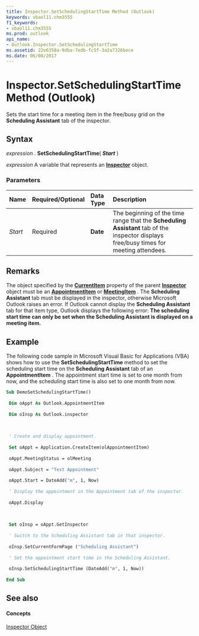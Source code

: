 ```yaml
---
title: Inspector.SetSchedulingStartTime Method (Outlook)
keywords: vbaol11.chm3555
f1_keywords:
- vbaol11.chm3555
ms.prod: outlook
api_name:
- Outlook.Inspector.SetSchedulingStartTime
ms.assetid: 22e6358a-9dba-7edb-fc5f-3a2a7326bece
ms.date: 06/08/2017
---
```



# Inspector.SetSchedulingStartTime Method (Outlook)

Sets the start time for a meeting item in the free/busy grid on the  **Scheduling Assistant** tab of the inspector.


## Syntax

 _expression_ . **SetSchedulingStartTime**( **_Start_** )

 _expression_ A variable that represents an **[Inspector](inspector-object-outlook.md)** object.


### Parameters



|**Name**|**Required/Optional**|**Data Type**|**Description**|
|:-----|:-----|:-----|:-----|
| _Start_|Required| **Date**|The beginning of the time range that the  **Scheduling Assistant** tab of the inspector displays free/busy times for meeting attendees.|

## Remarks

The object specified by the  **[CurrentItem](inspector-currentitem-property-outlook.md)** property of the parent **[Inspector](inspector-object-outlook.md)** object must be an **[AppointmentItem](appointmentitem-object-outlook.md)** or **[MeetingItem](meetingitem-object-outlook.md)** . The **Scheduling Assistant** tab must be displayed in the inspector, otherwise Microsoft Outlook raises an error. If Outlook cannot display the **Scheduling Assistant** tab for that item type, Outlook displays the following error: **The scheduling start time can only be set when the Scheduling Assistant is displayed on a meeting item.**


## Example

The following code sample in Microsoft Visual Basic for Applications (VBA) shows how to use the  **SetSchedulingStartTime** method to set the scheduling start time on the **Scheduling Assistant** tab of an **AppointmentItem** . The appointment start time is set to one month from now, and the scheduling start time is also set to one month from now.


```vb
Sub DemoSetSchedulingStartTime() 
 
 Dim oAppt As Outlook.AppointmentItem 
 
 Dim oInsp As Outlook.inspector 
 
 
 
 ' Create and display appointment. 
 
 Set oAppt = Application.CreateItem(olAppointmentItem) 
 
 oAppt.MeetingStatus = olMeeting 
 
 oAppt.Subject = "Test Appointment" 
 
 oAppt.Start = DateAdd("m", 1, Now) 
 
 ' Display the appointment in the Appointment tab of the inspector. 
 
 oAppt.Display 
 
 
 
 Set oInsp = oAppt.GetInspector 
 
 ' Switch to the Scheduling Assistant tab in that inspector. 
 
 oInsp.SetCurrentFormPage ("Scheduling Assistant") 
 
 ' Set the appointment start time in the Scheduling Assistant. 
 
 oInsp.SetSchedulingStartTime (DateAdd("m", 1, Now)) 
 
End Sub
```


## See also


#### Concepts


[Inspector Object](inspector-object-outlook.md)

